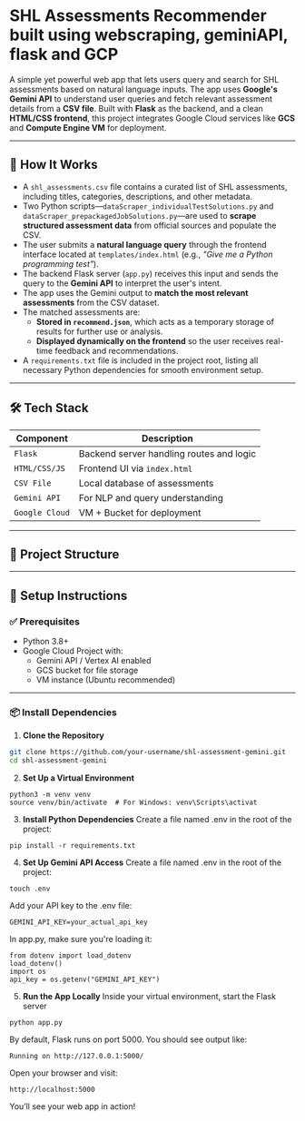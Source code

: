 # SHL Assessments Recommender built using webscraping, geminiAPI, flask and GCP

A simple yet powerful web app that lets users query and search for SHL assessments based on natural language inputs. The app uses **Google's Gemini API** to understand user queries and fetch relevant assessment details from a **CSV file**. Built with **Flask** as the backend, and a clean **HTML/CSS frontend**, this project integrates Google Cloud services like **GCS** and **Compute Engine VM** for deployment.

---

## 🧠 How It Works

- A `shl_assessments.csv` file contains a curated list of SHL assessments, including titles, categories, descriptions, and other metadata.
- Two Python scripts—`dataScraper_individualTestSolutions.py` and `dataScraper_prepackagedJobSolutions.py`—are used to **scrape structured assessment data** from official sources and populate the CSV.
- The user submits a **natural language query** through the frontend interface located at `templates/index.html` (e.g., _"Give me a Python programming test"_).
- The backend Flask server (`app.py`) receives this input and sends the query to the **Gemini API** to interpret the user's intent.
- The app uses the Gemini output to **match the most relevant assessments** from the CSV dataset.
- The matched assessments are:
  - **Stored in `recommend.json`**, which acts as a temporary storage of results for further use or analysis.
  - **Displayed dynamically on the frontend** so the user receives real-time feedback and recommendations.
- A `requirements.txt` file is included in the project root, listing all necessary Python dependencies for smooth environment setup.

---

## 🛠 Tech Stack

| Component        | Description                                |
|------------------|--------------------------------------------|
| `Flask`          | Backend server handling routes and logic   |
| `HTML/CSS/JS`    | Frontend UI via `index.html`               |
| `CSV File`       | Local database of assessments              |
| `Gemini API`     | For NLP and query understanding            |
| `Google Cloud`   | VM + Bucket for deployment                 |

---

## 📁 Project Structure


---

## 🚀 Setup Instructions

### ✅ Prerequisites

- Python 3.8+
- Google Cloud Project with:
  - Gemini API / Vertex AI enabled
  - GCS bucket for file storage
  - VM instance (Ubuntu recommended)

---

### 📦 Install Dependencies

1. **Clone the Repository**

```bash
git clone https://github.com/your-username/shl-assessment-gemini.git
cd shl-assessment-gemini
```

2. **Set Up a Virtual Environment**
```
python3 -m venv venv
source venv/bin/activate  # For Windows: venv\Scripts\activat
```

3. **Install Python Dependencies**
Create a file named .env in the root of the project:
```
pip install -r requirements.txt
```

4. **Set Up Gemini API Access**
Create a file named .env in the root of the project:
```
touch .env
```
Add your API key to the .env file:
```
GEMINI_API_KEY=your_actual_api_key
```
In app.py, make sure you're loading it:
```
from dotenv import load_dotenv
load_dotenv()
import os
api_key = os.getenv("GEMINI_API_KEY")
```

5. **Run the App Locally**
Inside your virtual environment, start the Flask server
```
python app.py
```
By default, Flask runs on port 5000. You should see output like:
```
Running on http://127.0.0.1:5000/
```
Open your browser and visit:
```
http://localhost:5000
```
You’ll see your web app in action!
